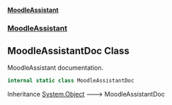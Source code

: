 #### [MoodleAssistant](index.md 'index')
### [MoodleAssistant](MoodleAssistant.md 'MoodleAssistant')

## MoodleAssistantDoc Class

MoodleAssistant documentation.

```csharp
internal static class MoodleAssistantDoc
```

Inheritance [System.Object](https://docs.microsoft.com/en-us/dotnet/api/System.Object 'System.Object') &#129106; MoodleAssistantDoc